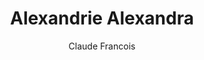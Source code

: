 ---
layout: post
title: Alexandrie Alexandra
author: Claude Francois
language: "Français"
image:
  artist: claude-francois.png
---